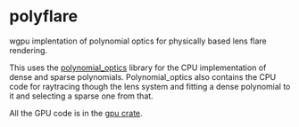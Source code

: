 # polyflare
wgpu implentation of polynomial optics for physically based lens flare rendering.

This uses the [polynomial_optics](https://github.com/luksab/polyflare/tree/master/polynomial_optics) library for the CPU implementation of dense and sparse polynomials.
Polynomial_optics also contains the CPU code for raytracing though the lens system and fitting a dense polynomial to it and selecting a sparse one from that.

All the GPU code is in the [gpu crate](https://github.com/luksab/polyflare/tree/master/gpu).
